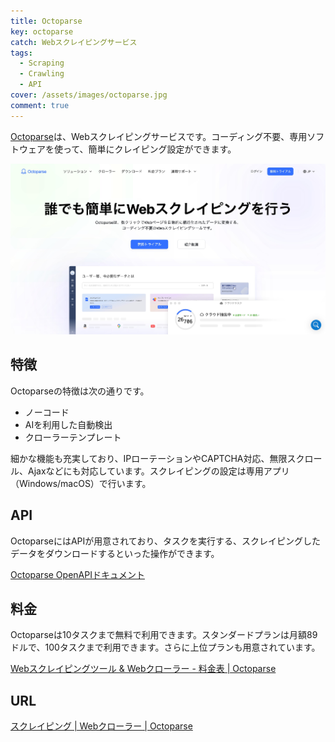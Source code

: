 ```yaml
---
title: Octoparse
key: octoparse
catch: Webスクレイピングサービス
tags:
  - Scraping
  - Crawling
  - API
cover: /assets/images/octoparse.jpg
comment: true
---
```


[Octoparse](https://www.octoparse.jp/)は、Webスクレイピングサービスです。コーディング不要、専用ソフトウェアを使って、簡単にクレイピング設定ができます。

[![OctoparseのWebサイト](/assets/images/octoparse.jpg)](https://www.octoparse.jp/)

<!--more-->

## 特徴

Octoparseの特徴は次の通りです。

- ノーコード
- AIを利用した自動検出
- クローラーテンプレート

細かな機能も充実しており、IPローテーションやCAPTCHA対応、無限スクロール、Ajaxなどにも対応しています。スクレイピングの設定は専用アプリ（Windows/macOS）で行います。

## API

OctoparseにはAPIが用意されており、タスクを実行する、スクレイピングしたデータをダウンロードするといった操作ができます。

[Octoparse OpenAPIドキュメント](https://openapi.octoparse.com/ja-JP/)

## 料金

Octoparseは10タスクまで無料で利用できます。スタンダードプランは月額89ドルで、100タスクまで利用できます。さらに上位プランも用意されています。

[Webスクレイピングツール & Webクローラー - 料金表 \| Octoparse](https://www.octoparse.jp/pricing)

## URL

[スクレイピング \| Webクローラー \| Octoparse](https://www.octoparse.jp/)

